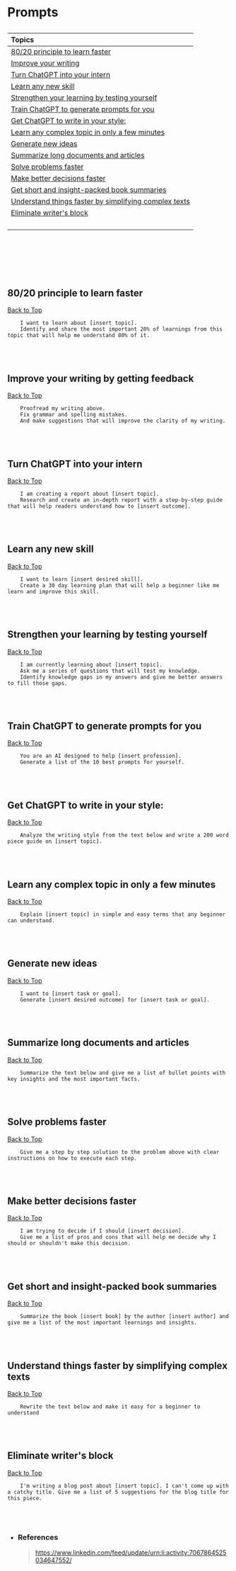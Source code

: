 # Prompts

<h2 id="top"></h2>


| Topics      |
| :---        |
| [80/20 principle to learn faster](#1)      |
| [Improve your writing](#2)      |
| [Turn ChatGPT into your intern](#3)      |
| [Learn any new skill](#4)      |
| [Strengthen your learning by testing yourself](#5)      |
| [Train ChatGPT to generate prompts for you](#6)      |
| [Get ChatGPT to write in your style:](#7)      |
| [Learn any complex topic in only a few minutes](#8)      |
| [Generate new ideas](#9)      |
| [Summarize long documents and articles](#10)      |
| [Solve problems faster](#11)      |
| [Make better decisions faster](#12)      |
| [Get short and insight-packed book summaries](#13)      |
| [Understand things faster by simplifying complex texts](#14)      |
| [Eliminate writer's block](#15)      |
| [](#)      |
| [](#)      |
| [](#)      |
| [](#)      |

</br></br></br></br></br>


<h2 id="1"></h2>

## 80/20 principle to learn faster
[Back to Top](#top)
```
    I want to learn about [insert topic].
    Identify and share the most important 20% of learnings from this topic that will help me understand 80% of it.
```
</br>
</br>


<h2 id="2"></h2>

## Improve your writing by getting feedback
[Back to Top](#top)
```
    Proofread my writing above.
    Fix grammar and spelling mistakes.
    And make suggestions that will improve the clarity of my writing.
```
</br>
</br>

<h2 id="3"></h2>

## Turn ChatGPT into your intern
[Back to Top](#top)
```
    I am creating a report about [insert topic].
    Research and create an in-depth report with a step-by-step guide that will help readers understand how to [insert outcome].
```
</br>
</br>


<h2 id="4"></h2>

## Learn any new skill
[Back to Top](#top)
```
    I want to learn [insert desired skill].
    Create a 30 day learning plan that will help a beginner like me learn and improve this skill.
```
</br>
</br>

<h2 id="5"></h2>

## Strengthen your learning by testing yourself
[Back to Top](#top)
```
    I am currently learning about [insert topic].
    Ask me a series of questions that will test my knowledge.
    Identify knowledge gaps in my answers and give me better answers to fill those gaps.
```
</br>
</br>


<h2 id="6"></h2>

## Train ChatGPT to generate prompts for you
[Back to Top](#top)
```
    You are an AI designed to help [insert profession].
    Generate a list of the 10 best prompts for yourself.
```
</br>
</br>

<h2 id="7"></h2>

## Get ChatGPT to write in your style:
[Back to Top](#top)
```
    Analyze the writing style from the text below and write a 200 word piece guide on [insert topic].
```
</br>
</br>


<h2 id="8"></h2>

## Learn any complex topic in only a few minutes
[Back to Top](#top)
```
    Explain [insert topic] in simple and easy terms that any beginner can understand.
```
</br>
</br>


<h2 id="9"></h2>

## Generate new ideas
[Back to Top](#top)
```
    I want to [insert task or goal].
    Generate [insert desired outcome] for [insert task or goal].
```
</br>
</br>


<h2 id="10"></h2>

## Summarize long documents and articles
[Back to Top](#top)
```
    Summarize the text below and give me a list of bullet points with key insights and the most important facts.
```
</br>
</br>

<h2 id="11"></h2>

## Solve problems faster
[Back to Top](#top)
```
    Give me a step by step solution to the problem above with clear instructions on how to execute each step.
```
</br>
</br>


<h2 id="12"></h2>

## Make better decisions faster
[Back to Top](#top)
```
    I am trying to decide if I should [insert decision].
    Give me a list of pros and cons that will help me decide why I should or shouldn't make this decision.
```
</br>
</br>

<h2 id="13"></h2>

## Get short and insight-packed book summaries
[Back to Top](#top)
```
    Summarize the book [insert book] by the author [insert author] and give me a list of the most important learnings and insights.
```
</br>
</br>


<h2 id="14"></h2>

## Understand things faster by simplifying complex texts
[Back to Top](#top)
```
    Rewrite the text below and make it easy for a beginner to understand
```
</br>
</br>


<h2 id="15"></h2>

## Eliminate writer's block
[Back to Top](#top)
```
    I'm writing a blog post about [insert topic]. I can't come up with a catchy title. Give me a list of 5 suggestions for the blog title for this piece.
```
</br>
</br>


- ### References
    > https://www.linkedin.com/feed/update/urn:li:activity:7067864525034647552/